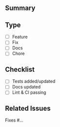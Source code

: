 ## Summary

<!-- What does this PR change? -->

## Type
- [ ] Feature
- [ ] Fix
- [ ] Docs
- [ ] Chore

## Checklist
- [ ] Tests added/updated
- [ ] Docs updated
- [ ] Lint & CI passing

## Related Issues
Fixes #...
